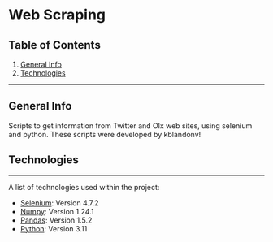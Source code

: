 # Web Scraping

## Table of Contents 
1. [General Info](#general-info)
2. [Technologies](#technologies)
***

## General Info
Scripts to get information from Twitter and Olx web sites, using selenium and python. These scripts were developed by kblandonv!

## Technologies
***
A list of technologies used within the project:
* [Selenium](https://selenium-python.readthedocs.io/installation.html): Version 4.7.2
* [Numpy](https://pandas.pydata.org/docs/index.html): Version 1.24.1
* [Pandas](https://pandas.pydata.org/docs/index.html): Version 1.5.2
* [Python](https://www.python.org/): Version 3.11
